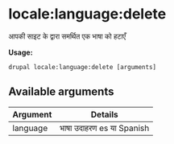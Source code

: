 # locale:language:delete
आपकी साइट के द्वारा समर्थित एक भाषा को हटाएँ

**Usage:**
```
drupal locale:language:delete [arguments]
```

## Available arguments
Argument | Details
---------|-------------
language | भाषा उदाहरण es या Spanish
